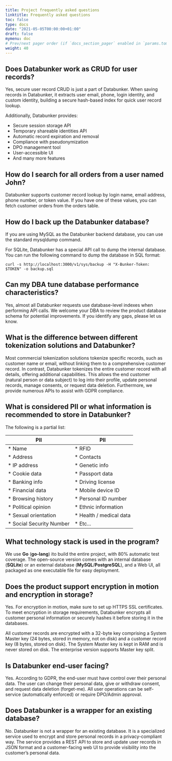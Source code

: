 ```yaml
---
title: Project frequently asked questions
linktitle: Frequently asked questions
toc: false
type: docs
date: "2021-05-05T00:00:00+01:00"
draft: false
mymenu: doc
# Prev/next pager order (if `docs_section_pager` enabled in `params.toml`)
weight: 40
---
```


## Does Databunker work as CRUD for user records?

Yes, secure user record CRUD is just a part of Databunker. When saving records in Databunker, it extracts user email, phone, login identity, and custom identity, building a secure hash-based index for quick user record lookup.

Additionally, Databunker provides:
* Secure session storage API
* Temporary shareable identities API
* Automatic record expiration and removal
* Compliance with pseudonymization
* DPO management tool
* User-accessible UI
* And many more features

## How do I search for all orders from a user named John?

Databunker supports customer record lookup by login name, email address, phone number, or token value. If you have one of these values, you can fetch customer orders from the orders table.

## How do I back up the Databunker database?

If you are using MySQL as the Databunker backend database, you can use the standard mysqldump command.

For SQLite, Databunker has a special API call to dump the internal database. You can run the following command to dump the database in SQL format:

```
curl -s http://localhost:3000/v1/sys/backup -H "X-Bunker-Token: $TOKEN" -o backup.sql
```

## Can my DBA tune database performance characteristics?

Yes, almost all Databunker requests use database-level indexes when performing API calls. We welcome your DBA to review the product database schema for potential improvements. If you identify any gaps, please let us know.

## What is the difference between different tokenization solutions and Databunker?

Most commercial tokenization solutions tokenize specific records, such as customer name or email, without linking them to a comprehensive customer record. In contrast, Databunker tokenizes the entire customer record with all details, offering additional capabilities. This allows the end customer (natural person or data subject) to log into their profile, update personal records, manage consents, or request data deletion. Furthermore, we provide numerous APIs to assist with GDPR compliance.

## What is considered PII or what information is recommended to store in Databunker?

The following is a partial list:

| PII                           | PII                       |
| ----------------------------- | ------------------------- |
| * Name                        | * RFID                    |
| * Address                     | * Contacts                |
| * IP address                  | * Genetic info            |
| * Cookie data                 | * Passport data           |
| * Banking info                | * Driving license         |
| * Financial data              | * Mobile device ID        |
| * Browsing history            | * Personal ID number      |
| * Political opinion           | * Ethnic information      |
| * Sexual orientation          | * Health / medical data   |
| * Social Security Number      | * Etc...                  |


## What technology stack is used in the program?

We use **Go** (**go-lang**) ito build the entire project, with 80% automatic test coverage. The open-source version comes with an internal database (**SQLite**) or an external database (**MySQL**/**PostgreSQL**), and a Web UI, all packaged as one executable file for easy deployment.

## Does the product support encryption in motion and encryption in storage?
Yes. For encryption in motion, make sure to set up HTTPS SSL certificates. To meet encryption in storage requirements, Databunker encrypts all customer personal information or securely hashes it before storing it in the databases.

All customer records are encrypted with a 32-byte key comprising a System Master key (24 bytes, stored in memory, not on disk) and a customer record key (8 bytes, stored on disk). The System Master key is kept in RAM and is never stored on disk. The enterprise version supports Master key split.

## Is Databunker end-user facing?

Yes. According to GDPR, the end-user must have control over their personal data. The user can change their personal data, give or withdraw consent, and request data deletion (forget-me). All user operations can be self-service (automatically enforced) or require DPO/Admin approval.

## Does Databunker is a wrapper for an existing database?

No. Databunker is not a wrapper for an existing database. It is a specialized service used to encrypt and store personal records in a privacy-compliant way. The service provides a REST API to store and update user records in JSON format and a customer-facing web UI to provide visibility into the customer’s personal data.
